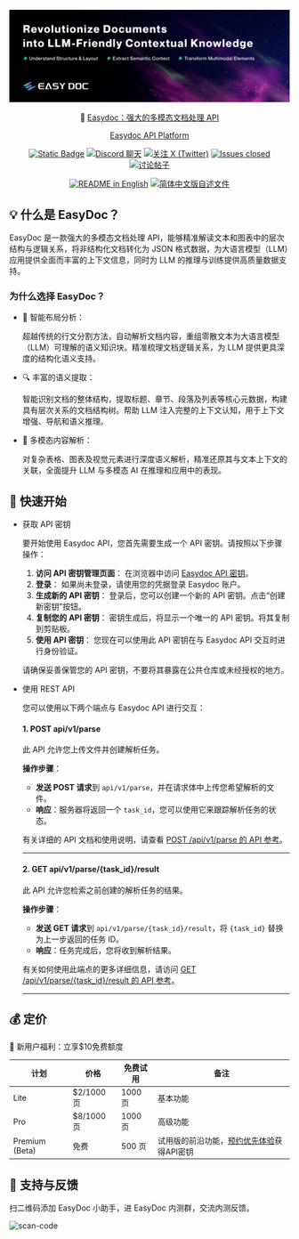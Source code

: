 ![cover-v5-optimized](/assets/readme_cover.png)

<p align="center">
  📌 <a href="https://easydoc.sh/">Easydoc：强大的多模态文档处理 API</a>
</p>

<p align="center">
  <a href="https://platform.easydoc-ai.sh">Easydoc API Platform</a> 
  <!-- ·
   <a href="https://easydoc-ai.sh">文档</a> -->
</p>

<p align="center">
    <a href="https://easydoc.sh" target="_blank">
        <img alt="Static Badge" src="https://img.shields.io/badge/product-F04438"></a>
    <a href="https://discord.gg/kMgjbHxm" target="_blank">
        <img src="https://img.shields.io/discord/1319201673201324032?logo=discord&labelColor=%20%235462eb&logoColor=%20%23f5f5f5&color=%20%235462eb"
            alt="Discord 聊天"></a>
    <a href="https://twitter.com/intent/follow?screen_name=EasyDoc_AI" target="_blank">
        <img src="https://img.shields.io/twitter/follow/EasyDoc_AI?logo=X&color=%20%23f5f5f5"
            alt="关注 X (Twitter)"></a>
    <a href="https://github.com/easydoc-ai/easydoc" target="_blank">
        <img alt="Issues closed" src="https://img.shields.io/github/issues-search?query=repo%3Aeasydoc-ai%2Feasydoc%20is%3Aclosed&label=issues%20closed&labelColor=%20%237d89b0&color=%20%235d6b98"></a>
    <a href="https://github.com/easydoc-ai/easydoc/discussions/" target="_blank">
        <img alt="讨论帖子" src="https://img.shields.io/github/discussions/easydoc-ai/easydoc?labelColor=%20%239b8afb&color=%20%237a5af8"></a>
</p>

<p align="center">
  <a href="./README.md"><img alt="README in English" src="https://img.shields.io/badge/English-d9d9d9"></a>
  <a href="./README_CN.md"><img alt="简体中文版自述文件" src="https://img.shields.io/badge/简体中文-d9d9d9"></a>
</p>

## 💡 什么是 EasyDoc？

EasyDoc 是一款强大的多模态文档处理 API，能够精准解读文本和图表中的层次结构与逻辑关系，将非结构化文档转化为 JSON 格式数据，为大语言模型（LLM）应用提供全面而丰富的上下文信息，同时为 LLM 的推理与训练提供高质量数据支持。

### 为什么选择 EasyDoc？

- 📄 智能布局分析：

    超越传统的行文分割方法，自动解析文档内容，重组零散文本为大语言模型（LLM）可理解的语义知识块。精准梳理文档逻辑关系，为 LLM 提供更具深度的结构化语义支持。
- 🔍 丰富的语义提取：

    智能识别文档的整体结构，提取标题、章节、段落及列表等核心元数据，构建具有层次关系的文档结构树。帮助 LLM 注入完整的上下文认知，用于上下文增强、导航和语义推理。
- 🎨 多模态内容解析：

    对复杂表格、图表及视觉元素进行深度语义解析，精准还原其与文本上下文的关联，全面提升 LLM 与多模态 AI 在推理和应用中的表现。
## 🚀 快速开始

- 获取 API 密钥

  要开始使用 Easydoc API，您首先需要生成一个 API 密钥。请按照以下步骤操作：

  1. **访问 API 密钥管理页面**：
     在浏览器中访问 [Easydoc API 密钥](https://platform.easydoc.sh/api-keys)。
  2. **登录**：
     如果尚未登录，请使用您的凭据登录 Easydoc 账户。
  3. **生成新的 API 密钥**：
     登录后，您可以创建一个新的 API 密钥。点击“创建新密钥”按钮。
  4. **复制您的 API 密钥**：
     密钥生成后，将显示一个唯一的 API 密钥。将其复制到剪贴板。
  5. **使用 API 密钥**：
     您现在可以使用此 API 密钥在与 Easydoc API 交互时进行身份验证。

  请确保妥善保管您的 API 密钥，不要将其暴露在公共仓库或未经授权的地方。

- 使用 REST API

  您可以使用以下两个端点与 Easydoc API 进行交互：

   #### 1. **POST api/v1/parse**  
   此 API 允许您上传文件并创建解析任务。

   **操作步骤**：
   - **发送 POST 请求**到 `api/v1/parse`，并在请求体中上传您希望解析的文件。
   - **响应**：服务器将返回一个 `task_id`，您可以使用它来跟踪解析任务的状态。

   有关详细的 API 文档和使用说明，请查看 [POST /api/v1/parse 的 API 参考](/docs/api-reference/parse.md)。

   ---

   #### 2. **GET api/v1/parse/{task_id}/result**  
   此 API 允许您检索之前创建的解析任务的结果。

   **操作步骤**：
   - **发送 GET 请求**到 `api/v1/parse/{task_id}/result`，将 `{task_id}` 替换为上一步返回的任务 ID。
   - **响应**：任务完成后，您将收到解析结果。

   有关如何使用此端点的更多详细信息，请访问 [GET /api/v1/parse/{task_id}/result 的 API 参考](/docs/api-reference/parse_result.md)。

   --- 

## 💰 定价
🎉 新用户福利：立享$10免费额度

| 计划           | 价格           | 免费试用  | 备注                                           |
|----------------|----------------|-------------|------------------------------------------------|
| Lite           | $2/1000 页  | 1000 页  | 基本功能                                 |
| Pro            | $8/1000 页  | 1000 页  | 高级功能                              |
| Premium (Beta) | 免费        | 500 页   | 试用版的前沿功能，[预约优先体验](https://easydoc.sh/zh/join-waitlist)获得API密钥    |

## 💬 支持与反馈

扫二维码添加 EasyDoc 小助手，进 EasyDoc 内测群，交流内测反馈。

<img width="216" alt="scan-code" src="https://github.com/user-attachments/assets/db757180-e8c9-4f07-ad00-365b68ece4fc" />

